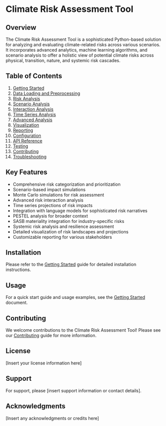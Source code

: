 # Climate Risk Assessment Tool

## Overview

The Climate Risk Assessment Tool is a sophisticated Python-based solution for analyzing and evaluating climate-related risks across various scenarios. It incorporates advanced analytics, machine learning algorithms, and scenario analysis to offer a holistic view of potential climate risks across physical, transition, nature, and systemic risk cascades.

## Table of Contents

1. [Getting Started](getting_started.md)
2. [Data Loading and Preprocessing](data_loading.md)
3. [Risk Analysis](risk_analysis.md)
4. [Scenario Analysis](scenario_analysis.md)
5. [Interaction Analysis](interaction_analysis.md)
6. [Time Series Analysis](time_series_analysis.md)
7. [Advanced Analysis](advanced_analysis.md)
8. [Visualization](visualization.md)
9. [Reporting](reporting.md)
10. [Configuration](configuration.md)
11. [API Reference](api_reference.md)
12. [Testing](testing.md)
13. [Contributing](contributing.md)
14. [Troubleshooting](troubleshooting.md)

## Key Features

- Comprehensive risk categorization and prioritization
- Scenario-based impact simulations
- Monte Carlo simulations for risk assessment
- Advanced risk interaction analysis
- Time series projections of risk impacts
- Integration with language models for sophisticated risk narratives
- PESTEL analysis for broader context
- SASB materiality integration for industry-specific risks
- Systemic risk analysis and resilience assessment
- Detailed visualization of risk landscapes and projections
- Customizable reporting for various stakeholders

## Installation

Please refer to the [Getting Started](getting_started.md) guide for detailed installation instructions.

## Usage

For a quick start guide and usage examples, see the [Getting Started](getting_started.md) document.

## Contributing

We welcome contributions to the Climate Risk Assessment Tool! Please see our [Contributing](contributing.md) guide for more information.

## License

[Insert your license information here]

## Support

For support, please [insert support information or contact details].

## Acknowledgments

[Insert any acknowledgments or credits here]